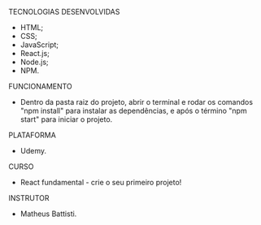 TECNOLOGIAS DESENVOLVIDAS
- HTML;
- CSS;
- JavaScript;
- React.js;
- Node.js;
- NPM.

FUNCIONAMENTO
- Dentro da pasta raiz do projeto, abrir o terminal e rodar os comandos "npm install" para instalar as dependências, e após o término "npm start" para iniciar o projeto.

PLATAFORMA
- Udemy.

CURSO
- React fundamental - crie o seu primeiro projeto!

INSTRUTOR
- Matheus Battisti.
